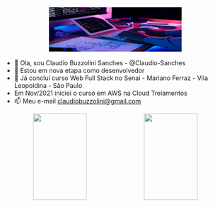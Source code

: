 <div align="center">
<img width="300" height="100" src="https://github.com/Claudio-Sanches/Claudio-Sanches/blob/main/Principal.jpg"/>

</div>





- 👋 Ola, sou Claudio Buzzolini Sanches - @Claudio-Sanches
- 👀 Estou em nova etapa como desenvolvedor
- 🌱 Já concluí curso Web Full Stack no Senai - Mariano Ferraz - Vila Leopoldina - São Paulo
- Em Nov/2021 iniciei o curso em AWS na Cloud Treiamentos
- 📫 Meu e-mail claudiobuzzolini@gmail.com

<div align="center">

<div align="center">  
  
  <img width="49%" height="195px" src="https://github-readme-stats.vercel.app/api?username=Claudio-Sanches&show_icons=true&count_private=true&title_color=80F7D4&icon_color=9d00ff&text_color=c9d1d9&bg_color=0d1117&border_color=fff0" /> 
  
  <img width="49%" height="195px" src="https://github-readme-stats.vercel.app/api/top-langs/?username=Claudio-Sanches&layout=compact&title_color=80F7D4&text_color=fff&bg_color=0d1117&border_color=fff0" />
  
</div>

</div>



<!---
Claudio-Sanches/Claudio-Sanches is a ✨ special ✨ repository because its `README.md` (this file) appears on your GitHub profile.
You can click the Preview link to take a look at your changes.
--->
